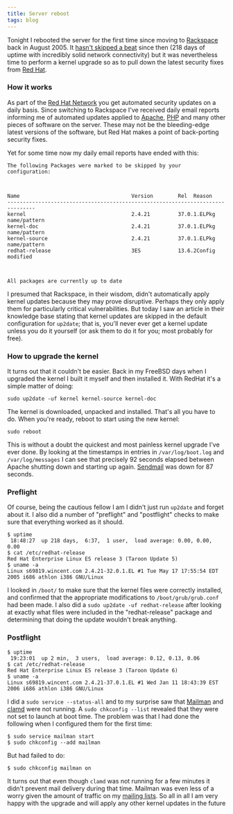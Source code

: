 ```yaml
---
title: Server reboot
tags: blog
---
```


Tonight I rebooted the server for the first time since moving to [Rackspace](http://service.bfast.com/bfast/click?bfmid=30735717&siteid=41506187&bfpage=hosting_headaches) back in August 2005. It [hasn't skipped a beat](http://www.wincent.com/a/about/wincent/weblog/archives/2005/11/some_words_of_p.php) since then (218 days of uptime with incredibly solid network connectivity) but it was nevertheless time to perform a kernel upgrade so as to pull down the latest security fixes from [Red Hat](http://www.redhat.com/).

### How it works

As part of the [Red Hat Network](https://rhn.redhat.com/help/about.pxt) you get automated security updates on a daily basis. Since switching to Rackspace I've received daily email reports informing me of automated updates applied to [Apache](http://httpd.apache.org/), [PHP](http://www.php.net/) and many other pieces of software on the server. These may not be the bleeding-edge latest versions of the software, but Red Hat makes a point of back-porting security fixes.

Yet for some time now my daily email reports have ended with this:

    The following Packages were marked to be skipped by your configuration:



    Name                                    Version        Rel  Reason
    -------------------------------------------------------------------------------
    kernel                                  2.4.21         37.0.1.ELPkg name/pattern
    kernel-doc                              2.4.21         37.0.1.ELPkg name/pattern
    kernel-source                           2.4.21         37.0.1.ELPkg name/pattern
    redhat-release                          3ES            13.6.2Config modified



    All packages are currently up to date

I presumed that Rackspace, in their wisdom, didn't automatically apply kernel updates because they may prove disruptive. Perhaps they only apply them for particularly critical vulnerabilities. But today I saw an article in their knowledge base stating that kernel updates are skipped in the default configuration for `up2date`; that is, you'll never ever get a kernel update unless you do it yourself (or ask them to do it for you; most probably for free).

### How to upgrade the kernel

It turns out that it couldn't be easier. Back in my FreeBSD days when I upgraded the kernel I built it myself and then installed it. With RedHat it's a simple matter of doing:

    sudo up2date -uf kernel kernel-source kernel-doc

The kernel is downloaded, unpacked and installed. That's all you have to do. When you're ready, reboot to start using the new kernel:

    sudo reboot

This is without a doubt the quickest and most painless kernel upgrade I've ever done. By looking at the timestamps in entries in `/var/log/boot.log` and `/var/log/messages` I can see that precisely 92 seconds elapsed between Apache shutting down and starting up again. [Sendmail](http://sendmail.org/) was down for 87 seconds.

### Preflight

Of course, being the cautious fellow I am I didn't just run `up2date` and forget about it. I also did a number of "preflight" and "postflight" checks to make sure that everything worked as it should.

    $ uptime
     18:48:27  up 218 days,  6:37,  1 user,  load average: 0.00, 0.00, 0.00
    $ cat /etc/redhat-release
    Red Hat Enterprise Linux ES release 3 (Taroon Update 5)
    $ uname -a
    Linux s69819.wincent.com 2.4.21-32.0.1.EL #1 Tue May 17 17:55:54 EDT 2005 i686 athlon i386 GNU/Linux

I looked in `/boot/` to make sure that the kernel files were correctly installed, and confirmed that the appropriate modifications to `/boot/grub/grub.conf` had been made. I also did a `sudo up2date -uf redhat-release` after looking at exactly what files were included in the "redhat-release" package and determining that doing the update wouldn't break anything.

### Postflight

    $ uptime
     19:23:01  up 2 min,  3 users,  load average: 0.12, 0.13, 0.06
    $ cat /etc/redhat-release
    Red Hat Enterprise Linux ES release 3 (Taroon Update 6)
    $ uname -a
    Linux s69819.wincent.com 2.4.21-37.0.1.EL #1 Wed Jan 11 18:43:39 EST 2006 i686 athlon i386 GNU/Linux

I did a `sudo service --status-all` and to my surprise saw that [Mailman](http://www.gnu.org/software/mailman/index.html) and [clamd](http://www.clamav.net/) were not running. A `sudo chkconfig --list` revealed that they were not set to launch at boot time. The problem was that I had done the following when I configured them for the first time:

    $ sudo service mailman start
    $ sudo chkconfig --add mailman

But had failed to do:

    $ sudo chkconfig mailman on

It turns out that even though `clamd` was not running for a few minutes it didn't prevent mail delivery during that time. Mailman was even less of a worry given the amount of traffic on my [mailing lists](http://lists.wincent.com/). So all in all I am very happy with the upgrade and will apply any other kernel updates in the future
